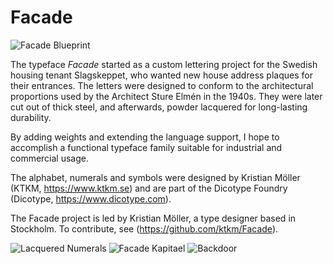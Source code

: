 # Facade
![Facade Blueprint](https://github.com/Dicotype/Facade/blob/main/documents/facade_02_blueprint.png)

The typeface <i>Facade</i> started as a custom lettering project for the Swedish housing tenant Slagskeppet, who wanted new house address plaques for their entrances. The letters were designed to conform to the architectural proportions used by the Architect Sture Elmén in the 1940s. They were later cut out of thick steel, and afterwards, powder lacquered for long-lasting durability.

By adding weights and extending the language support, I hope to accomplish a functional typeface family suitable for industrial and commercial usage.

The alphabet, numerals and symbols were designed by Kristian Möller (KTKM, https://www.ktkm.se) and are part of the Dicotype Foundry (Dicotype, https://www.dicotype.com).

The Facade project is led by Kristian Möller, a type designer based in Stockholm. To contribute, see (https://github.com/ktkm/Facade).

![Lacquered Numerals](https://github.com/Dicotype/Facade/blob/main/documents/facade_04_lacquered_numerals.png)
![Facade Kapitael](https://github.com/Dicotype/Facade/blob/main/documents/facade_07_stencil_basement.png)
![Backdoor](https://github.com/Dicotype/Facade/blob/main/documents/facade_05_backdoor.png)



